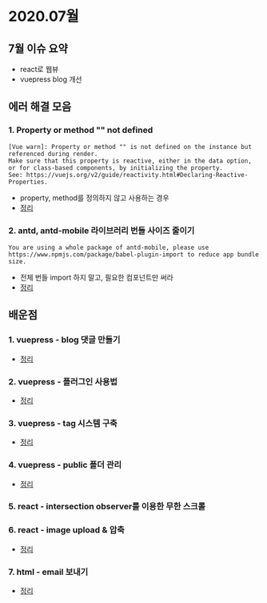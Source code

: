 # 2020.07월

## 7월 이슈 요약

- react로 웹뷰
- vuepress blog 개선

## 에러 해결 모음

### 1. Property or method "" not defined

```
[Vue warn]: Property or method "" is not defined on the instance but referenced during render.
Make sure that this property is reactive, either in the data option,
or for class-based components, by initializing the property.
See: https://vuejs.org/v2/guide/reactivity.html#Declaring-Reactive-Properties.
```

- property, method를 정의하지 않고 사용하는 경우
- [정리](https://kyounghwan01.github.io/blog/Vue/vue/property-not-defined/)

### 2. antd, antd-mobile 라이브러리 번들 사이즈 줄이기

```
You are using a whole package of antd-mobile, please use https://www.npmjs.com/package/babel-plugin-import to reduce app bundle size.
```

- 전체 번들 import 하지 말고, 필요한 컴포넌트만 써라
- [정리](https://kyounghwan01.github.io/blog/React/antd-resize-bundle-size/)

## 배운점

### 1. vuepress - blog 댓글 만들기

- [정리](https://kyounghwan01.github.io/blog/Vue/vuepress/vuepress-content/)

### 2. vuepress - 플러그인 사용법

- [정리](https://kyounghwan01.github.io/blog/Vue/vuepress/vuepress-plugin/)

### 3. vuepress - tag 시스템 구축

- [정리](https://kyounghwan01.github.io/blog/Vue/vuepress/vuepress-tag/)

### 4. vuepress - public 폴더 관리

- [정리](https://kyounghwan01.github.io/blog/Vue/vuepress/vuepress-public/)

### 5. react - intersection observer를 이용한 무한 스크롤

### 6. react - image upload & 압축

- [정리](https://kyounghwan01.github.io/blog/React/image-upload/)

### 7. html - email 보내기

- [정리](https://kyounghwan01.github.io/blog/기타/html/mailto/)

<Disqus />
